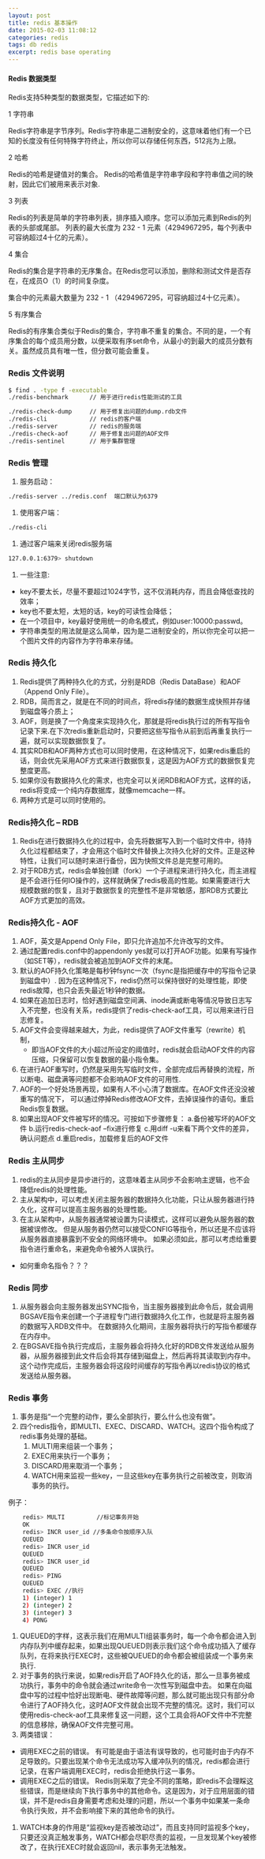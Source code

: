 ```yaml
---
layout: post
title: redis 基本操作
date: 2015-02-03 11:08:12
categories: redis
tags: db redis
excerpt: redis base operating
---
```


#### Redis 数据类型

 Redis支持5种类型的数据类型，它描述如下的:
 
1 字符串

Redis字符串是字节序列。Redis字符串是二进制安全的，这意味着他们有一个已知的长度没有任何特殊字符终止，所以你可以存储任何东西，512兆为上限。

2 哈希

Redis的哈希是键值对的集合。
Redis的哈希值是字符串字段和字符串值之间的映射，因此它们被用来表示对象.

3 列表

Redis的列表是简单的字符串列表，排序插入顺序。您可以添加元素到Redis的列表的头部或尾部。
列表的最大长度为 232 - 1 元素（4294967295，每个列表中可容纳超过4十亿的元素）。

4 集合

Redis的集合是字符串的无序集合。在Redis您可以添加，删除和测试文件是否存在，在成员O（1）的时间复杂度。

集合中的元素最大数量为 232 - 1 （4294967295，可容纳超过4十亿元素）。

5 有序集合

Redis的有序集合类似于Redis的集合，字符串不重复的集合。不同的是，一个有序集合的每个成员用分数，以便采取有序set命令，从最小的到最大的成员分数有关。虽然成员具有唯一性，但分数可能会重复。

### Redis 文件说明

```sh
$ find . -type f -executable
./redis-benchmark      // 用于进行redis性能测试的工具

./redis-check-dump     // 用于修复出问题的dump.rdb文件
./redis-cli            // redis的客户端
./redis-server         // redis的服务端
./redis-check-aof      // 用于修复出问题的AOF文件
./redis-sentinel       // 用于集群管理
```

### Redis 管理

1. 服务启动：
 ```sh
 ./redis-server ../redis.conf  端口默认为6379
 ```
1. 使用客户端：
 ```sh
 ./redis-cli
 ```

1. 通过客户端来关闭redis服务端 
 ```sh
 127.0.0.1:6379> shutdown 
 ```
1. 一些注意:
  - key不要太长，尽量不要超过1024字节，这不仅消耗内存，而且会降低查找的效率；
  - key也不要太短，太短的话，key的可读性会降低；
  - 在一个项目中，key最好使用统一的命名模式，例如user:10000:passwd。
  - 字符串类型的用法就是这么简单，因为是二进制安全的，所以你完全可以把一个图片文件的内容作为字符串来存储。

### Redis 持久化

1. Redis提供了两种持久化的方式，分别是RDB（Redis DataBase）和AOF（Append Only File）。
1. RDB，简而言之，就是在不同的时间点，将redis存储的数据生成快照并存储到磁盘等介质上；
1. AOF，则是换了一个角度来实现持久化，那就是将redis执行过的所有写指令记录下来.在下次redis重新启动时，只要把这些写指令从前到后再重复执行一遍，就可以实现数据恢复了。
1. 其实RDB和AOF两种方式也可以同时使用，在这种情况下，如果redis重启的话，则会优先采用AOF方式来进行数据恢复，这是因为AOF方式的数据恢复完整度更高。
1. 如果你没有数据持久化的需求，也完全可以关闭RDB和AOF方式，这样的话，redis将变成一个纯内存数据库，就像memcache一样。
1. 两种方式是可以同时使用的。

### Redis持久化 – RDB

1. Redis在进行数据持久化的过程中，会先将数据写入到一个临时文件中，待持久化过程都结束了，才会用这个临时文件替换上次持久化好的文件。正是这种特性，让我们可以随时来进行备份，因为快照文件总是完整可用的。
1. 对于RDB方式，redis会单独创建（fork）一个子进程来进行持久化，而主进程是不会进行任何IO操作的，这样就确保了redis极高的性能。如果需要进行大规模数据的恢复，且对于数据恢复的完整性不是非常敏感，那RDB方式要比AOF方式更加的高效。

### Redis持久化 - AOF

1. AOF，英文是Append Only File，即只允许追加不允许改写的文件。
1. 通过配置redis.conf中的appendonly yes就可以打开AOF功能。如果有写操作（如SET等），redis就会被追加到AOF文件的末尾。
1. 默认的AOF持久化策略是每秒钟fsync一次（fsync是指把缓存中的写指令记录到磁盘中）.
因为在这种情况下，redis仍然可以保持很好的处理性能，即使redis故障，也只会丢失最近1秒钟的数据。
1. 如果在追加日志时，恰好遇到磁盘空间满、inode满或断电等情况导致日志写入不完整，也没有关系，redis提供了redis-check-aof工具，可以用来进行日志修复。
1. AOF文件会变得越来越大，为此，redis提供了AOF文件重写（rewrite）机制，
   * 即当AOF文件的大小超过所设定的阈值时，redis就会启动AOF文件的内容压缩，只保留可以恢复数据的最小指令集。
1. 在进行AOF重写时，仍然是采用先写临时文件，全部完成后再替换的流程，所以断电、磁盘满等问题都不会影响AOF文件的可用性.
1. AOF的一个好处场景再现，如果有人不小心清了数据库。在AOF文件还没没被重写的情况下， 可以通过停掉Redis修改AOF文件，去掉误操作的语句。重启Redis恢复数据。
1. 如果出现AOF文件被写坏的情况。可按如下步骤修复：
       a.备份被写坏的AOF文件
       b.运行redis-check-aof –fix进行修复
       c.用diff -u来看下两个文件的差异，确认问题点
       d.重启redis，加载修复后的AOF文件 


### Redis 主从同步

1. redis的主从同步是异步进行的，这意味着主从同步不会影响主逻辑，也不会降低redis的处理性能。
1. 主从架构中，可以考虑关闭主服务器的数据持久化功能，只让从服务器进行持久化，这样可以提高主服务器的处理性能。
1. 在主从架构中，从服务器通常被设置为只读模式，这样可以避免从服务器的数据被误修改。
  但是从服务器仍然可以接受CONFIG等指令，所以还是不应该将从服务器直接暴露到不安全的网络环境中。
  如果必须如此，那可以考虑给重要指令进行重命名，来避免命令被外人误执行。

* 如何重命名指令？？？

### Redis 同步

1. 从服务器会向主服务器发出SYNC指令，当主服务器接到此命令后，就会调用BGSAVE指令来创建一个子进程专门进行数据持久化工作，也就是将主服务器的数据写入RDB文件中。
  在数据持久化期间，主服务器将执行的写指令都缓存在内存中。
1. 在BGSAVE指令执行完成后，主服务器会将持久化好的RDB文件发送给从服务器，从服务器接到此文件后会将其存储到磁盘上，然后再将其读取到内存中。
  这个动作完成后，主服务器会将这段时间缓存的写指令再以redis协议的格式发送给从服务器。

### Redis 事务

1. 事务是指“一个完整的动作，要么全部执行，要么什么也没有做”。
1. 四个redis指令，即MULTI、EXEC、DISCARD、WATCH。这四个指令构成了redis事务处理的基础。 
   1. MULTI用来组装一个事务；
   1. EXEC用来执行一个事务；
   1. DISCARD用来取消一个事务；
   1. WATCH用来监视一些key，一旦这些key在事务执行之前被改变，则取消事务的执行。
 
 例子：

```sh
    redis> MULTI         //标记事务开始 
    OK
    redis> INCR user_id //多条命令按顺序入队
    QUEUED
    redis> INCR user_id
    QUEUED
    redis> INCR user_id
    QUEUED
    redis> PING
    QUEUED
    redis> EXEC //执行
    1) (integer) 1
    2) (integer) 2
    3) (integer) 3
    4) PONG
```

1. QUEUED的字样，这表示我们在用MULTI组装事务时，每一个命令都会进入到内存队列中缓存起来，如果出现QUEUED则表示我们这个命令成功插入了缓存队列，在将来执行EXEC时，这些被QUEUED的命令都会被组装成一个事务来执行.
1. 对于事务的执行来说，如果redis开启了AOF持久化的话，那么一旦事务被成功执行，事务中的命令就会通过write命令一次性写到磁盘中去。
   如果在向磁盘中写的过程中恰好出现断电、硬件故障等问题，那么就可能出现只有部分命令进行了AOF持久化，这时AOF文件就会出现不完整的情况。这时，我们可以使用redis-check-aof工具来修复这一问题，这个工具会将AOF文件中不完整的信息移除，确保AOF文件完整可用。
1. 两类错误：
 - 调用EXEC之前的错误。
 有可能是由于语法有误导致的，也可能时由于内存不足导致的。只要出现某个命令无法成功写入缓冲队列的情况，redis都会进行记录，在客户端调用EXEC时，redis会拒绝执行这一事务。 
 - 调用EXEC之后的错误。
  Redis则采取了完全不同的策略，即redis不会理睬这些错误，而是继续向下执行事务中的其他命令。这是因为，对于应用层面的错误，并不是redis自身需要考虑和处理的问题，所以一个事务中如果某一条命令执行失败，并不会影响接下来的其他命令的执行。

1.  WATCH本身的作用是“监视key是否被改动过”，而且支持同时监视多个key，只要还没真正触发事务，WATCH都会尽职尽责的监视，一旦发现某个key被修改了，在执行EXEC时就会返回nil，表示事务无法触发。